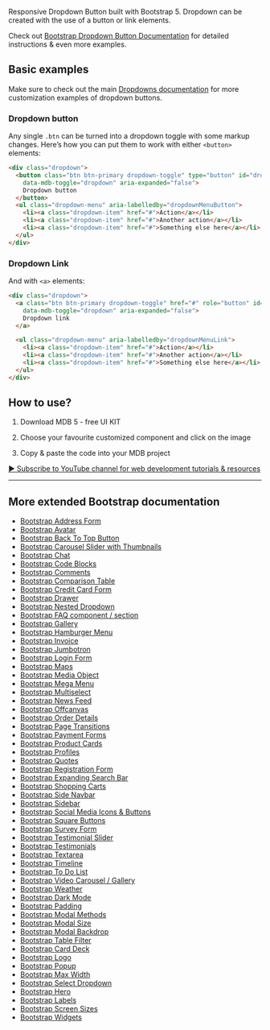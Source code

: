 Responsive Dropdown Button built with Bootstrap 5. Dropdown can be created with the use of a button or link elements.

Check out [Bootstrap Dropdown Button Documentation](https://mdbootstrap.com/docs/standard/extended/dropdown-button/) for detailed instructions & even more examples.

## Basic examples

Make sure to check out the main [Dropdowns documentation](https://mdbootstrap.com/docs/standard/extended/dropdown-button/) for more customization examples of dropdown buttons.

### Dropdown button

Any single `.btn` can be turned into a dropdown toggle with some markup changes. Here’s how you can put them to work with either `<button>` elements:

```html
<div class="dropdown">
  <button class="btn btn-primary dropdown-toggle" type="button" id="dropdownMenuButton"
    data-mdb-toggle="dropdown" aria-expanded="false">
    Dropdown button
  </button>
  <ul class="dropdown-menu" aria-labelledby="dropdownMenuButton">
    <li><a class="dropdown-item" href="#">Action</a></li>
    <li><a class="dropdown-item" href="#">Another action</a></li>
    <li><a class="dropdown-item" href="#">Something else here</a></li>
  </ul>
</div>
```

### Dropdown Link

And with `<a>` elements:

```html
<div class="dropdown">
  <a class="btn btn-primary dropdown-toggle" href="#" role="button" id="dropdownMenuLink"
    data-mdb-toggle="dropdown" aria-expanded="false">
    Dropdown link
  </a>

  <ul class="dropdown-menu" aria-labelledby="dropdownMenuLink">
    <li><a class="dropdown-item" href="#">Action</a></li>
    <li><a class="dropdown-item" href="#">Another action</a></li>
    <li><a class="dropdown-item" href="#">Something else here</a></li>
  </ul>
</div>
```


## How to use?

1. Download MDB 5 - free UI KIT

2. Choose your favourite customized component and click on the image

3. Copy & paste the code into your MDB project

[▶️ Subscribe to YouTube channel for web development tutorials & resources](https://www.youtube.com/MDBootstrap?sub_confirmation=1)



___

## More extended Bootstrap documentation
<ul>
<li><a href="https://mdbootstrap.com/docs/standard/extended/bootstrap-address-form/">Bootstrap Address Form</a></li>
<li><a href="https://mdbootstrap.com/docs/standard/extended/avatar/">Bootstrap Avatar</a></li>
<li><a href="https://mdbootstrap.com/docs/standard/extended/back-to-top/">Bootstrap Back To Top Button</a></li>
<li><a href="https://mdbootstrap.com/docs/standard/extended/carousel-with-thumbnails/">Bootstrap Carousel Slider with Thumbnails</a></li>
<li><a href="https://mdbootstrap.com/docs/standard/extended/chat/">Bootstrap Chat</a></li>
<li><a href="https://mdbootstrap.com/docs/standard/extended/code/">Bootstrap Code Blocks</a></li>
<li><a href="https://mdbootstrap.com/docs/standard/extended/comments/">Bootstrap Comments</a></li>
<li><a href="https://mdbootstrap.com/docs/standard/extended/bootstrap-comparison-table/">Bootstrap Comparison Table</a></li>
<li><a href="https://mdbootstrap.com/docs/standard/extended/credit-card/">Bootstrap Credit Card Form</a></li>
<li><a href="https://mdbootstrap.com/docs/standard/extended/drawer/">Bootstrap Drawer</a></li>
<li><a href="https://mdbootstrap.com/docs/standard/extended/dropdown-multilevel/">Bootstrap Nested Dropdown</a></li>
<li><a href="https://mdbootstrap.com/docs/standard/extended/faq/">Bootstrap FAQ component / section</a></li>
<li><a href="https://mdbootstrap.com/docs/standard/extended/gallery/">Bootstrap Gallery</a></li>
<li><a href="https://mdbootstrap.com/docs/standard/extended/hamburger-menu/">Bootstrap Hamburger Menu</a></li>
<li><a href="https://mdbootstrap.com/docs/standard/extended/bootstrap-invoice/">Bootstrap Invoice</a></li>
<li><a href="https://mdbootstrap.com/docs/standard/extended/jumbotron/">Bootstrap Jumbotron</a></li>
<li><a href="https://mdbootstrap.com/docs/standard/extended/login/">Bootstrap Login Form</a></li>
<li><a href="https://mdbootstrap.com/docs/standard/extended/maps/">Bootstrap Maps</a></li>
<li><a href="https://mdbootstrap.com/docs/standard/extended/media-object/">Bootstrap Media Object</a></li>
<li><a href="https://mdbootstrap.com/docs/standard/extended/mega-menu/">Bootstrap Mega Menu</a></li>
<li><a href="https://mdbootstrap.com/docs/standard/extended/multiselect/">Bootstrap Multiselect</a></li>
<li><a href="https://mdbootstrap.com/docs/standard/extended/news-feed/">Bootstrap News Feed</a></li>
<li><a href="https://mdbootstrap.com/docs/standard/extended/offcanvas/">Bootstrap Offcanvas</a></li>
<li><a href="https://mdbootstrap.com/docs/standard/extended/order-details/">Bootstrap Order Details</a></li>
<li><a href="https://mdbootstrap.com/docs/standard/extended/page-transitions/">Bootstrap Page Transitions</a></li>
<li><a href="https://mdbootstrap.com/docs/standard/extended/payment-forms/">Bootstrap Payment Forms</a></li>
<li><a href="https://mdbootstrap.com/docs/standard/extended/product-cards/">Bootstrap Product Cards</a></li>
<li><a href="https://mdbootstrap.com/docs/standard/extended/profiles/">Bootstrap Profiles</a></li>
<li><a href="https://mdbootstrap.com/docs/standard/extended/quotes/">Bootstrap Quotes</a></li>
<li><a href="https://mdbootstrap.com/docs/standard/extended/registration/">Bootstrap Registration Form</a></li>
<li><a href="https://mdbootstrap.com/docs/standard/extended/search-expanding/">Bootstrap Expanding Search Bar</a></li>
<li><a href="https://mdbootstrap.com/docs/standard/extended/shopping-carts/">Bootstrap Shopping Carts</a></li>
<li><a href="https://mdbootstrap.com/docs/standard/extended/side-navbar/">Bootstrap Side Navbar</a></li>
<li><a href="https://mdbootstrap.com/docs/standard/extended/sidebar/">Bootstrap Sidebar</a></li>
<li><a href="https://mdbootstrap.com/docs/standard/extended/social-media/">Bootstrap Social Media Icons & Buttons</a></li>
<li><a href="https://mdbootstrap.com/docs/standard/extended/square-buttons/">Bootstrap Square Buttons</a></li>
<li><a href="https://mdbootstrap.com/docs/standard/extended/bootstrap-survey-form/">Bootstrap Survey Form</a></li>
<li><a href="https://mdbootstrap.com/docs/standard/extended/testimonial-slider/">Bootstrap Testimonial Slider</a></li>
<li><a href="https://mdbootstrap.com/docs/standard/extended/testimonials/">Bootstrap Testimonials</a></li>
<li><a href="https://mdbootstrap.com/docs/standard/extended/textarea/">Bootstrap Textarea</a></li>
<li><a href="https://mdbootstrap.com/docs/standard/extended/timeline/">Bootstrap Timeline</a></li>
<li><a href="https://mdbootstrap.com/docs/standard/extended/to-do-list/">Bootstrap To Do List</a></li>
<li><a href="https://mdbootstrap.com/docs/standard/extended/video-carousel/">Bootstrap Video Carousel / Gallery</a></li>
<li><a href="https://mdbootstrap.com/docs/standard/extended/weather/">Bootstrap Weather</a></li>
  <li><a href="https://mdbootstrap.com/docs/standard/extended/dark-mode/">Bootstrap Dark Mode</a></li>
  <li><a href="https://mdbootstrap.com/docs/standard/extended/padding/">Bootstrap Padding</a></li>
  <li><a href="https://mdbootstrap.com/docs/standard/extended/modal-methods/">Bootstrap Modal Methods</a></li>
  <li><a href="https://mdbootstrap.com/docs/standard/extended/modal-size/">Bootstrap Modal Size</a></li>
  <li><a href="https://mdbootstrap.com/docs/standard/extended/modal-backdrop/">Bootstrap Modal Backdrop</a></li>
  <li><a href="https://mdbootstrap.com/docs/standard/extended/table-filter/">Bootstrap Table Filter</a></li>
  <li><a href="https://mdbootstrap.com/docs/standard/extended/card-deck/">Bootstrap Card Deck</a></li>
  <li><a href="https://mdbootstrap.com/docs/standard/extended/logo/">Bootstrap Logo</a></li>
  <li><a href="https://mdbootstrap.com/docs/standard/extended/popup/">Bootstrap Popup</a></li>
  <li><a href="https://mdbootstrap.com/docs/standard/extended/max-width/">Bootstrap Max Width</a></li>
  <li><a href="https://mdbootstrap.com/docs/standard/extended/select-dropdown/">Bootstrap Select Dropdown</a></li>
  <li><a href="https://mdbootstrap.com/docs/standard/extended/hero/">Bootstrap Hero</a></li>
  <li><a href="https://mdbootstrap.com/docs/standard/extended/labels/">Bootstrap Labels</a></li>
  <li><a href="https://mdbootstrap.com/docs/standard/extended/screen-sizes/">Bootstrap Screen Sizes</a></li>
  <li><a href="https://mdbootstrap.com/docs/standard/extended/widgets/">Bootstrap Widgets</a></li>
</ul>